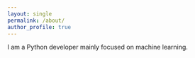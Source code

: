 ```yaml
---
layout: single
permalink: /about/
author_profile: true
---
```


I am a Python developer mainly focused on machine learning.